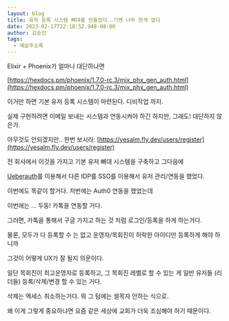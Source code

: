 ```yaml
---
layout: blog
title: 유저 등록 시스템 뼈대를 만들었다..기엔 너무 한게 없다
date: 2023-02-17T22:18:52.948-08:00
author: 김승진
tags:
  - 예삶주소록
---
```

Elixir + Phoenix가 얼마나 대단하냐면

[https://hexdocs.pm/phoenix/1.7.0-rc.3/mix_phx_gen_auth.html](https://hexdocs.pm/phoenix/1.7.0-rc.3/mix_phx_gen_auth.html)

이거만 하면 기본 유저 등록 시스템이 마련된다. 디비작업 까지.

실제 구현하려면 이메일 보내는 시스템과 연동시켜야 하긴 하지만, 그래도! 대단하지 않은가.

아무것도 안되겠지만.. 한번 보시라: [https://yesalm.fly.dev/users/register](https://yesalm.fly.dev/users/register)





전 회사에서 이것을 가지고 기본 유저 뼈대 시스템을 구축하고 그다음에

[Ueberauth](https://github.com/ueberauth/ueberauth)를 이용해서 다른 IDP를 SSO를 이용해서 유저 관리/연동을 했었다.

이번에도 똑같이 할거다. 저번에는 Auth0 연동을 했었는데

이번에는 … 두둥! 카톡을 연동할 거다.

그러면, 카톡을 통해서 구글 가지고 하는 것 처럼 로그인/등록을 하게 하는거다.

물론, 모두가 다 등록할 수 는 없고 운영자/목회진이 허락한 아이디만 등록하게 해야 하니까

그것이 어떻게 UX가 잘 될지 의문이다.

일단 목회진이 최고운영자로 등록하고, 그 목회진 레벨로 할 수 있는 게 일반 유저들 (리더들) 등록/삭제/변경 할 수 있는 거다.

삭제는 엑세스 취소하는거다. 뭐 그 텀에는 셀목자 안하는 식으로.

왜 이게 그렇게 중요하냐면 요즘 같은 세상에 교회가 더욱 조심해야 하기 때문이다.
